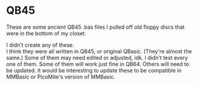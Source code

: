 # QB45
These are some ancient QB45 .bas files I pulled off old floppy discs that were in the bottom of my closet.

I didn't create any of these.  
I think they were all written in QB45, or original QBasic.  (They're almost the same.)
Some of them may need edited or adjusted, idk.  I didn't test every one of them.
Some of them will work just fine in QB64.  Others will need to be updated.
It would be interesting to update these to be compatible in MMBasic or PicoMite's version of MMBasic.
